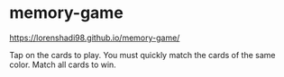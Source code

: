 # memory-game
https://lorenshadi98.github.io/memory-game/

Tap on the cards to play. You must quickly match the cards of the same color. Match all cards to win.
